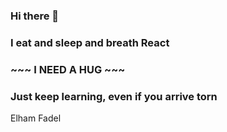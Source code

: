 ### Hi there 👋
### I eat and sleep and breath React 
### ~~~ I NEED A HUG ~~~
### Just keep learning, even if you arrive torn 
Elham Fadel 


